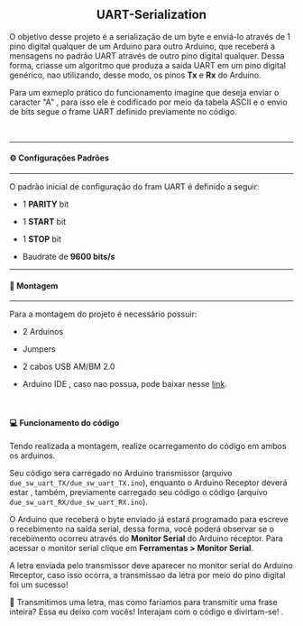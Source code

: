 <div align="center">
  <h2> UART-Serialization </h2>
</div>

O objetivo desse projeto é a serialização de um byte e enviá-lo através de 1 pino digital qualquer de um Arduino para outro Arduino, que receberá a mensagens no padrão UART através de outro pino digital qualquer. Dessa forma, criasse um algoritmo que produza a saída UART em um pino digital
genérico, nao utilizando, desse modo, os pinos **Tx** e **Rx** do Arduino. 
<br>
  
Para um exmeplo prático do funcionamento imagine que deseja enviar o caracter "A" , para isso ele é codificado por meio da tabela ASCII e o envio de bits segue o frame UART definido previamente no código.

<div>

<br/>

---

<h4> ⚙️ Configurações Padrões </h4>

---

O padrão inicial de configuração do fram UART é definido a seguir:
  
- 1 **PARITY** bit
  
- 1 **START** bit
  
- 1 **STOP** bit
  
- Baudrate de **9600 bits/s** 
  
---

<h4> 📍️ Montagem </h4>

---

Para a montagem do projeto é necessário possuir:

- 2 Arduinos 

- Jumpers 

- 2 cabos USB AM/BM 2.0

- Arduino IDE , caso nao possua, pode baixar nesse [link](https://docs.arduino.cc/software/ide-v2/tutorials/getting-started/ide-v2-downloading-and-installing).

<br/>

<h4> 💻️ Funcionamento do código </h4>

Tendo realizada a montagem, realize ocarregamento do código em ambos os arduinos. 
<br/>

Seu código sera carregado no Arduino transmissor (arquivo `due_sw_uart_TX/due_sw_uart_TX.ino`), enquanto o Arduino Receptor deverá estar , também, previamente carregado seu código o código (arquivo `due_sw_uart_RX/due_sw_uart_RX.ino`). 
<br/>

O Arduino que receberá o byte enviado já estará programado para escreve o recebimento na saída serial, dessa forma, você poderá observar se o recebimento ocorreu através do **Monitor Serial** do Arduino receptor. Para acessar o monitor serial clique em **Ferramentas > Monitor Serial**.
<br/>

A letra enviada pelo transmissor deve aparecer no monitor serial do Arduino Receptor, caso isso ocorra, a transmissao da letra por meio do pino digital foi um sucesso! 
<br/>

🧐️ Transmitimos uma letra, mas como fariamos para transmitir uma frase inteira? Essa eu deixo com vocês! Interajam com o código e divirtam-se! .
